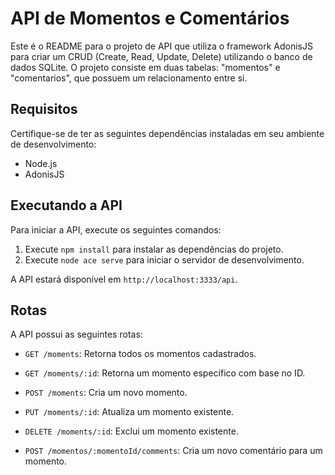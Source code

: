 # API de Momentos e Comentários

Este é o README para o projeto de API que utiliza o framework AdonisJS para criar um CRUD (Create, Read, Update, Delete) utilizando o banco de dados SQLite. O projeto consiste em duas tabelas: "momentos" e "comentarios", que possuem um relacionamento entre si.

## Requisitos

Certifique-se de ter as seguintes dependências instaladas em seu ambiente de desenvolvimento:

- Node.js
- AdonisJS


## Executando a API

Para iniciar a API, execute os seguintes comandos:

1. Execute `npm install` para instalar as dependências do projeto.
2. Execute `node ace serve` para iniciar o servidor de desenvolvimento.

A API estará disponível em `http://localhost:3333/api`.

## Rotas

A API possui as seguintes rotas:

- `GET /moments`: Retorna todos os momentos cadastrados.
- `GET /moments/:id`: Retorna um momento específico com base no ID.
- `POST /moments`: Cria um novo momento.
- `PUT /moments/:id`: Atualiza um momento existente.
- `DELETE /moments/:id`: Exclui um momento existente.


- `POST /momentos/:momentoId/comments`: Cria um novo comentário para um momento.